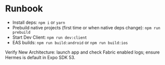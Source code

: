 # Runbook

- Install deps: `npm i` or `yarn`
- Prebuild native projects (first time or when native deps change): `npm run prebuild`
- Start Dev Client: `npm run dev:client`
- EAS builds: `npm run build:android` or `npm run build:ios`

Verify New Architecture: launch app and check Fabric enabled logs; ensure Hermes is default in Expo SDK 53.
